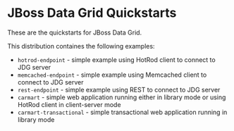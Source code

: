 JBoss Data Grid Quickstarts
===========================

These are the quickstarts for JBoss Data Grid.

This distribution containes the following examples:

* `hotrod-endpoint` - simple example using HotRod client to connect to JDG server
* `memcached-endpoint` - simple example using Memcached client to connect to JDG server
* `rest-endpoint` - simple example using REST to connect to JDG server
* `carmart` - simple web application running either in library mode or using HotRod client in client-server mode
* `carmart-transactional` - simple transactional web application running in library mode
